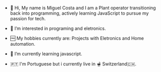 - 👋 Hi, My name is Miguel Costa and I am a Plant operator transitioning back into programming, actively learning JavaScript to pursue my passion for tech.

- 👀 I’m interested in programing and eletronics.
- 🆓 My hobbies currently are: Projects with Eletronics and Home automation.
- 🌱 I’m currently learning javascript.
- 🇵🇹 I'm Portuguese but i currently live in 🫕 Switzerland🇨🇭.
<!-- - 💞️ I’m looking to collaborate on ...
- 📫 How to reach me ...
- 😄 Pronouns: ...
- ⚡ Fun fact: ... 

<!---
Havrick/Havrick is a ✨ special ✨ repository because its `README.md` (this file) appears on your GitHub profile.
You can click the Preview link to take a look at your changes.
--->

